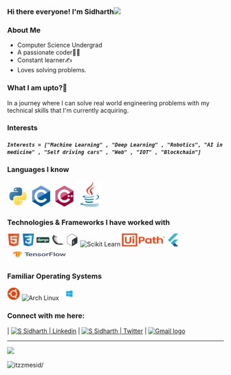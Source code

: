 ### Hi there everyone! I'm Sidharth<img src="https://github.com/TheDudeThatCode/TheDudeThatCode/blob/master/Assets/Hi.gif" width="26px">
### About Me
- Computer Science Undergrad
- A passionate coder🧑‍💻 
- Constant learner✍️ 
- Loves solving problems.
### What I am upto?🎯
In a journey where I can solve real world engineering problems with my technical skills that I'm currently acquiring.
### Interests
##### ` Interests = ["Machine Learning" , "Deep Learning" , "Robotics", "AI in medicine" , "Self driving cars" , "Web" , "IOT" , "Blockchain"] `
### Languages I know
<p align="left">
  <img src="https://raw.githubusercontent.com/devicons/devicon/master/icons/python/python-original.svg" alt="Python" width="50" height="50" />
  <img src="https://raw.githubusercontent.com/devicons/devicon/7a4ca8aa871d6dca81691e018d31eed89cb70a76/icons/c/c-original.svg" alt="C" width="50" height="50" />
  <img src="https://raw.githubusercontent.com/devicons/devicon/7a4ca8aa871d6dca81691e018d31eed89cb70a76/icons/cplusplus/cplusplus-original.svg" alt="C++"           width="50" height="50" />
  <img src="https://raw.githubusercontent.com/devicons/devicon/7a4ca8aa871d6dca81691e018d31eed89cb70a76/icons/java/java-original.svg" alt="Java" width="60"         height="60" />
</p>

### Technologies & Frameworks I have worked with
  <p align="left">
  <img src="https://raw.githubusercontent.com/devicons/devicon/7a4ca8aa871d6dca81691e018d31eed89cb70a76/icons/html5/html5-original.svg" alt="HTML" width="30"       height="30"/>
  <img src="https://raw.githubusercontent.com/devicons/devicon/7a4ca8aa871d6dca81691e018d31eed89cb70a76/icons/css3/css3-original.svg" alt="CSS" width="30"           height="30"/>
  <img src="https://raw.githubusercontent.com/devicons/devicon/7a4ca8aa871d6dca81691e018d31eed89cb70a76/icons/django/django-original.svg" alt="Django" width="30"   height="30"/>
  <img src="https://raw.githubusercontent.com/devicons/devicon/7a4ca8aa871d6dca81691e018d31eed89cb70a76/icons/flask/flask-original.svg" alt="Flask" width="30"       height="30"/>
  <img src="https://raw.githubusercontent.com/devicons/devicon/7a4ca8aa871d6dca81691e018d31eed89cb70a76/icons/bash/bash-original.svg" alt="Bash" width="30"         height="30"/>
  <img src="https://raw.githubusercontent.com/scikit-learn/scikit-learn/main/doc/logos/scikit-learn-logo.png" alt="Scikit Learn" width="100" height="40"/>
  <img src="https://raw.githubusercontent.com/itzzmesid/itzzmesid/main/assets/uipath.png" alt="UiPath" width="100" height="30"/>
  <img src="https://github.com/devicons/devicon/blob/master/icons/flutter/flutter-original.svg" alt="Flutter" width="30" height="30"/>
  <img src="https://raw.githubusercontent.com/itzzmesid/itzzmesid/main/assets/tf.png" alt="TensorFlow" width="150" height="30/">
  </p>

### Familiar Operating Systems
  <p align="left">
  <img src="https://raw.githubusercontent.com/devicons/devicon/7a4ca8aa871d6dca81691e018d31eed89cb70a76/icons/ubuntu/ubuntu-plain.svg" alt="Ubuntu" width="30"       height="30"/>
  <img src="https://archlinux.org/static/logos/archlinux-logo-dark-90dpi.ebdee92a15b3.png" alt="Arch Linux" width="100" height="30"/>
  <img src="https://raw.githubusercontent.com/itzzmesid/itzzmesid/main/assets/windows.png" alt="Windows" widht="30" height="30"/>
  </p>

### Connect with me here:
| [<img src="https://github.com/TheDudeThatCode/TheDudeThatCode/blob/master/Assets/Linkedin.svg" alt="S Sidharth | Linkedin" width="32">](https://www.linkedin.com/in/ssidharths/) | [<img src="https://github.com/TheDudeThatCode/TheDudeThatCode/blob/master/Assets/Twitter.svg" alt="S Sidharth | Twitter" width="32">](https://twitter.com/itzzme_sid) | [<img src="https://github.com/TheDudeThatCode/TheDudeThatCode/blob/master/Assets/Gmail.svg" alt="Gmail logo" height="32">](mailto:sidharths550@gmail.com)

---

<img src="https://github-readme-stats.vercel.app/api?username=itzzmesid&&show_icons=true&title_color=ffffff&icon_color=00ffff&text_color=daf7dc&bg_color=151515">
<p align="left"> <img src=https://komarev.com/ghpvc/?username=itzzmesid alt=itzzmesid/></p>
<!--
**binarymatter/binarymatter** is a ✨ _special_ ✨ repository because its `README.md` (this file) appears on your GitHub profile.

Here are some ideas to get you started:

- 🔭 I’m currently working on ...
- 🌱 I’m currently learning ...
- 👯 I’m looking to collaborate on ...
- 🤔 I’m looking for help with ...
- 💬 Ask me about ...
- 📫 How to reach me: ...
- 😄 Pronouns: ...
- ⚡ Fun fact: ...
-->

